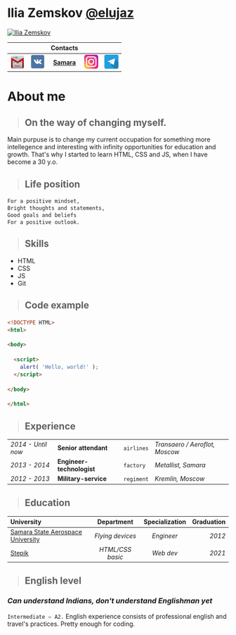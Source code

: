 # Ilia Zemskov [@elujaz](https://github.com/elujaz "GitHub")

[![Ilia Zemskov](/img/avatar.jpg)](https://www.facebook.com/ilya.zemskov.142/ "Facebook")

|   |   |Contacts|   |   |
|:---|---:|:---:|:---|---:|
|[![gmail](/imgMD/gmail.png)](elujaz.i.a@gmail.com "Email") | [![vk](/imgMD/vk.png)](https://vk.com/ilya_zemskov "VK") |[__Samara__](https://www.google.com/maps/place/Lobnya,+Moscow+Oblast/@56.0316681,37.3991773,12z/data=!3m1!4b1!4m13!1m7!3m6!1s0x46b54afc73d4b0c9:0x3d44d6cc5757cf4c!2sMoscow!3b1!8m2!3d55.755826!4d37.6172999!3m4!1s0x46b53cfccb2462ed:0xae3f2af0a69470c8!8m2!3d56.0125857!4d37.480545 "Samara")| [![insta](/imgMD/instagram.png)](https://www.instagram.com/eluja.z/ "Instagram")|[![telegram](/imgMD/telegram.png)](https://t.me/eluja "Telegram")|

# About me

> ## On the way of changing myself.

Main purpuse is to change my current occupation for something more intellegence and interesting with infinity opportunities for education and growth. That's why I started to learn HTML, CSS and JS, when I have become a 30 y.o.

> ## Life position

``` 
For a positive mindset,
Bright thoughts and statements,
Good goals and beliefs
For a positive outlook.
```

> ## Skills

* HTML 
* CSS
* JS
* Git

> ## Code example

```html
<!DOCTYPE HTML>
<html>

<body>

  <script>
    alert( 'Hello, world!' );
  </script>

</body>

</html>
```

> ## Experience

|   |   |   |   |
|---|---|---|---|
|_2014 - Until now_|__Senior attendant__|`airlines`| _Transaero / Aeroflot, Moscow_|
|_2013 - 2014_|__Engineer-technologist__|`factory`| _Metallist, Samara_
|_2012 - 2013_|__Military-service__|`regiment`| _Kremlin, Moscow_|

> ## Education

|University|Department|Specialization|Graduation|
|:---|:---:|:---:|---:|
|[Samara State Aerospace University](https://ssau.ru "Samara University")|_Flying devices_|_Engineer_|_2012_|
|[Stepik](https://stepik.org "Stepik")|_HTML/CSS basic_|_Web dev_|_2021_|

> ## English level

### *Can understand Indians, don't understand Englishman yet*

`Intermediate — A2.` English experience consists of professional english and travel's practices. Pretty enough for coding.